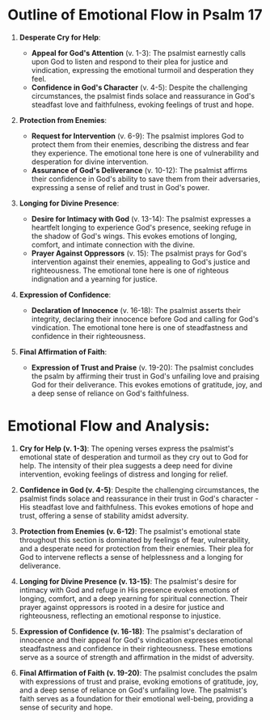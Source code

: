 # Outline of Emotional Flow in Psalm 17

1. **Desperate Cry for Help**:
   - **Appeal for God's Attention** (v. 1-3): The psalmist earnestly calls upon God to listen and respond to their plea for justice and vindication, expressing the emotional turmoil and desperation they feel.
   - **Confidence in God's Character** (v. 4-5): Despite the challenging circumstances, the psalmist finds solace and reassurance in God's steadfast love and faithfulness, evoking feelings of trust and hope.

2. **Protection from Enemies**:
   - **Request for Intervention** (v. 6-9): The psalmist implores God to protect them from their enemies, describing the distress and fear they experience. The emotional tone here is one of vulnerability and desperation for divine intervention.
   - **Assurance of God's Deliverance** (v. 10-12): The psalmist affirms their confidence in God's ability to save them from their adversaries, expressing a sense of relief and trust in God's power.

3. **Longing for Divine Presence**:
   - **Desire for Intimacy with God** (v. 13-14): The psalmist expresses a heartfelt longing to experience God's presence, seeking refuge in the shadow of God's wings. This evokes emotions of longing, comfort, and intimate connection with the divine.
   - **Prayer Against Oppressors** (v. 15): The psalmist prays for God's intervention against their enemies, appealing to God's justice and righteousness. The emotional tone here is one of righteous indignation and a yearning for justice.

4. **Expression of Confidence**:
   - **Declaration of Innocence** (v. 16-18): The psalmist asserts their integrity, declaring their innocence before God and calling for God's vindication. The emotional tone here is one of steadfastness and confidence in their righteousness.

5. **Final Affirmation of Faith**:
   - **Expression of Trust and Praise** (v. 19-20): The psalmist concludes the psalm by affirming their trust in God's unfailing love and praising God for their deliverance. This evokes emotions of gratitude, joy, and a deep sense of reliance on God's faithfulness.

# Emotional Flow and Analysis:

1. **Cry for Help (v. 1-3)**: The opening verses express the psalmist's emotional state of desperation and turmoil as they cry out to God for help. The intensity of their plea suggests a deep need for divine intervention, evoking feelings of distress and longing for relief.

2. **Confidence in God (v. 4-5)**: Despite the challenging circumstances, the psalmist finds solace and reassurance in their trust in God's character - His steadfast love and faithfulness. This evokes emotions of hope and trust, offering a sense of stability amidst adversity.

3. **Protection from Enemies (v. 6-12)**: The psalmist's emotional state throughout this section is dominated by feelings of fear, vulnerability, and a desperate need for protection from their enemies. Their plea for God to intervene reflects a sense of helplessness and a longing for deliverance.

4. **Longing for Divine Presence (v. 13-15)**: The psalmist's desire for intimacy with God and refuge in His presence evokes emotions of longing, comfort, and a deep yearning for spiritual connection. Their prayer against oppressors is rooted in a desire for justice and righteousness, reflecting an emotional response to injustice.

5. **Expression of Confidence (v. 16-18)**: The psalmist's declaration of innocence and their appeal for God's vindication expresses emotional steadfastness and confidence in their righteousness. These emotions serve as a source of strength and affirmation in the midst of adversity.

6. **Final Affirmation of Faith (v. 19-20)**: The psalmist concludes the psalm with expressions of trust and praise, evoking emotions of gratitude, joy, and a deep sense of reliance on God's unfailing love. The psalmist's faith serves as a foundation for their emotional well-being, providing a sense of security and hope.
